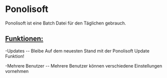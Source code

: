 <html>
<h1>Ponolisoft</h1>
<p>Ponolisoft ist eine Batch Datei für den Täglichen gebrauch.</p>
  <h2><u>Funktionen:</u></h2>
  <p>-Updates -- Bleibe Auf dem neuesten Stand mit der Ponolisoft Update Funktion!<p>
  <p>-Mehrere Benutzer -- Mehrere Benutzer können verschiedene Einstellungen vornehmen</p>
</html>
